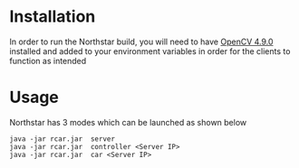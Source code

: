 # Installation
In order to run the Northstar build, you will need to have [OpenCV 4.9.0](https://opencv.org/releases/) installed and added to your environment variables in order for the clients to function as intended

# Usage
Northstar has 3 modes which can be launched as shown below 
```
java -jar rcar.jar  server
java -jar rcar.jar  controller <Server IP>
java -jar rcar.jar  car <Server IP>
```